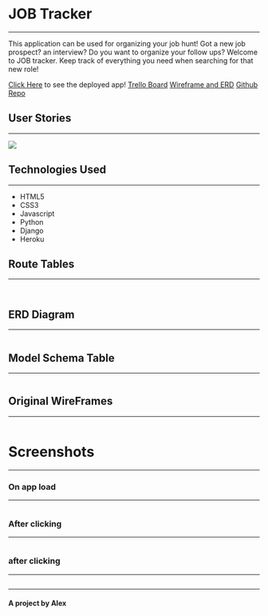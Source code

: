 # JOB Tracker
***
This application can be used for organizing your job hunt! Got a new job prospect? an interview? Do you want to organize your follow ups? Welcome to JOB tracker. Keep track of everything you need when searching for that new role!

[Click Here]() to see the deployed app!
[Trello Board]()
[Wireframe and ERD](https://www.figma.com/file/jB8r7v6gBQ3mrTQs3rChez/Job-Tracker-Application-in-Django?node-id=0%3A1)
[Github Repo]()


## User Stories
***
 ![](https://i.imgur.com/6QKGiPj.png)

## Technologies Used 
***
- HTML5
- CSS3
- Javascript
- Python
- Django
- Heroku


## Route Tables
***
![]()

![]()

## ERD Diagram
***
![]()

## Model Schema Table
***
![]() 

##  Original WireFrames
***
![]()


# Screenshots
***

### On app load
***
![]()

### After clicking 
***
![]()

### after clicking 
***
![]()


***
#### A project by Alex